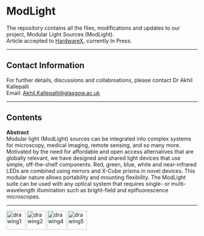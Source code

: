 # ModLight 
The repository contains all the files, modifications and updates to our project, Modular Light Sources (ModLight). \
Article accepted to [HardwareX](https://www.sciencedirect.com/journal/hardwarex), currently In Press. 

---

## **Contact Information**

For further details, discussions and collabroations, please contact Dr Akhil Kallepalli\
Email: Akhil.Kallepalli@glasgow.ac.uk

---

## **Contents**

**Abstract** \
Modular light (ModLight) sources can be integrated into complex systems for microscopy, medical imaging, remote sensing, and so many more. Motivated by the need for affordable and open access alternatives that are globally relevant, we have designed and shared light devices that use simple, off-the-shelf components. Red, green, blue, white and near-infrared LEDs are combined using mirrors and X-Cube prisms in novel devices. This modular nature allows portability and mounting flexibility. The ModLight suite can be used with any optical system that requires single- or multi-wavelength illumination such as bright-field and epifluorescence microscopes.

---


<img src="https://cdn.shopify.com/s/files/1/0697/7289/files/Picture1.png?height=628&pad_color=fff&v=1613715828&width=1200" alt="drawing1" height="50"/> <img src="https://kallepallilab.files.wordpress.com/2021/11/baoms_2020.jpeg" alt="drawing2" height="50"/> <img src="https://kallepallilab.files.wordpress.com/2021/11/sitelogo_788779_en.jpeg" alt="drawing4" height="50"/> <img src="https://kallepallilab.files.wordpress.com/2022/07/oshw.png" alt="drawing5" height="50"/>
